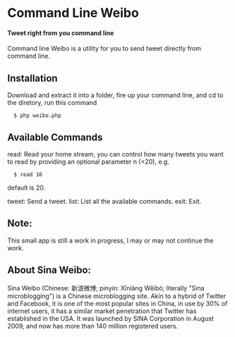 Command Line Weibo
==================

#### Tweet right from you command line ####

Command line Weibo is a utility for you to send tweet directly from command line.

## Installation ##

Download and extract it into a folder, fire up your command line,
and cd to the diretory, run this command

      $ php weibo.php

## Available Commands ##

read: Read your home stream, you can control how many
      tweets you want to read by providing an optional parameter
      n (<20), e.g.

      $ read 10

default is 20.

tweet: Send a tweet.
list: List all the available commands.
exit: Exit.

Note:
-------------------

This small app is still a work in progress, I may or may not continue the work.

About Sina Weibo:
-------------------

Sina Weibo (Chinese: 新浪微博; pinyin: Xīnlàng Wēibó; literally "Sina microblogging") is a Chinese microblogging site. 
Akin to a hybrid of Twitter and Facebook, it is one of the most popular sites in China, in use by 30% of internet users, it has a similar market penetration that Twitter has established in the USA.
It was launched by SINA Corporation in August 2009, and now has more than 140 million registered users.
